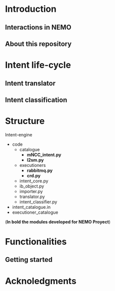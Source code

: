 
# Introduction

## Interactions in NEMO


## About this repository



# Intent life-cycle
## Intent translator


## Intent classification


# Structure

Intent-engine
- code
	- catalogue
		- **mNCC_intent.py** 
		- **l2sm.py**
	- executioners
		- **rabbitmq.py**
		- **crd.py**
	- intent_core.py
	- ib_object.py
	- importer.py
	- translator.py
	- intent_classifier.py
- intent_catalogue.in
- executioner_catalogue

(**In bold the modules developed for NEMO Proyect**)

# Functionalities


## Getting started

# Acknoledgments

